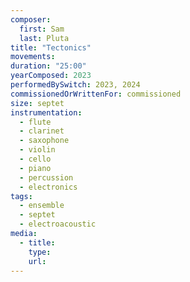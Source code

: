 ```yaml
---
composer:
  first: Sam
  last: Pluta
title: "Tectonics"
movements:
duration: "25:00"
yearComposed: 2023
performedBySwitch: 2023, 2024
commissionedOrWrittenFor: commissioned
size: septet
instrumentation:
  - flute
  - clarinet
  - saxophone
  - violin
  - cello
  - piano
  - percussion
  - electronics
tags:
  - ensemble
  - septet
  - electroacoustic
media:
  - title:
    type:
    url:
---
```

